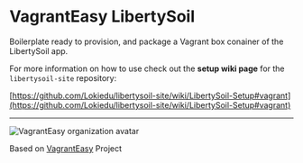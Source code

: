 # VagrantEasy LibertySoil
Boilerplate ready to provision, and package a Vagrant box conainer of the LibertySoil app.

For more information on how to use check out the **setup wiki page** for the `libertysoil-site` repository:

[https://github.com/Lokiedu/libertysoil-site/wiki/LibertySoil-Setup#vagrant](https://github.com/Lokiedu/libertysoil-site/wiki/LibertySoil-Setup#vagrant)

- - -

![VagrantEasy organization avatar](https://avatars2.githubusercontent.com/u/11607029?v=3&s=200)

Based on [VagrantEasy](https://github.com/vagrant-easy) Project
